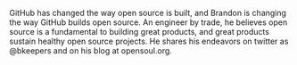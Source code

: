 GitHub has changed the way open source is built, and Brandon is changing the way GitHub builds open source. An engineer by trade, he believes open source is a fundamental to building great products, and great products sustain healthy open source projects. He shares his endeavors on twitter as @bkeepers and on his blog at opensoul.org.
